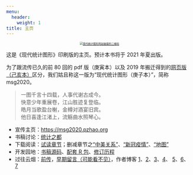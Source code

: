 ```yaml
---
menu:
  header:
    weight: 1
title: 主页
---
```



<div class="embed-left">
<center>
<a href="https://msg2020.pzhao.org/">
  <img src="image/msg2020-qr.png" style="zoom: 50%;" align="middle" alt="现代统计图形网站链接的二维码" />
</a>
</center>
</div>

这是《现代统计图形》印刷版的主页。预计本书将于 2021 年夏出版。

为了跟流传已久的前 80 回的 pdf 版（庚寅本）以及 2019 年搬迁得到的[网页版（己亥本）](https://bookdown.org/xiangyun/msg/)区分，我们姑且称这一版为“现代统计图形（庚子本）”，简称 msg2020。

<div class="quote-right">

> 一图千言十四载，人事代谢古成今。  
> 快意少年重展卷，江山胜迹复登临。  
> 皓月当歌盈台榭，金樽对酒宴旧宾。  
> 他日喜逢江渚上，流觞曲水照琴心。

</div>

- 宣传主页：<https://msg2020.pzhao.org>
- 书稿讨论：[统计之都](https://d.cosx.org/d/421648)
- 下载阅读：[试读章节](/../docs/msg-trailer.pdf)；删减章节之[“中美关系”](/../docs/msg-cn-us.pdf)、[“新冠疫情”](/../docs/msg-covid19.pdf)、[“地图”](/../docs/msg-map.pdf)
- 开发园地：[书稿源码](https://github.com/XiangyunHuang/MSG-Book/tree/edition1)、[配套 R 包](https://github.com/yihui/MSG/issues)、[修订历程](https://github.com/XiangyunHuang/MSG-Book/issues/88)
- 过往云烟：[前传](https://d.cosx.org/d/420857)，[早期留言（可能看不见）](https://yihui.org/cn/publication/)，作者博客 [1](https://yihui.org/cn/2018/09/inbox-zero/)、[2](https://yihui.org/cn/2013/02/waiting-for-thousand-years/)、[3](https://yihui.org/cn/2012/06/quick-notes/)、[4](https://yihui.org/cn/2010/08/modern-stat-graphics-manuscript/)、 [5](https://yihui.org/cn/2010/09/msg-graphics-gallery-finished/)、[6](https://yihui.org/cn/2010/08/art-of-points-in-r/)、 [7](https://yihui.org/cn/2010/03/feel-charmed-etc/)

